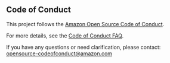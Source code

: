 ## Code of Conduct

This project follows the [Amazon Open Source Code of Conduct](https://aws.github.io/code-of-conduct).  

For more details, see the [Code of Conduct FAQ](https://aws.github.io/code-of-conduct-faq).  

If you have any questions or need clarification, please contact:  
[opensource-codeofconduct@amazon.com](mailto:opensource-codeofconduct@amazon.com)
